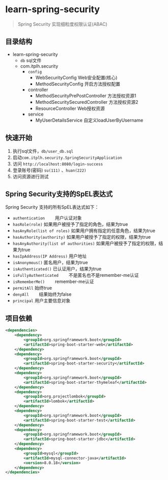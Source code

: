 # learn-spring-security

> Spring Security 实现细粒度权限认证(ABAC)

## 目录结构

- learn-spring-security
    - `db` sql文件
    - com.itplh.security
        - `config`
            - WebSecurityConfig Web安全配置(核心)
            - MethodSecurityConfig 开启方法授权配置
        - controller 
            - MethodSecurityPrePostController 方法授权资源1
            - MethodSecuritySecuredController 方法授权资源2
            - ResourceController Web授权资源
        - service
            - MyUserDetailsService 自定义loadUserByUsername

## 快速开始

1. 执行sql文件，`db/user_db.sql`
2. 启动`com.itplh.security.SpringSecurityApplication`
3. 访问 `http://localhost:8080/login-success`
4. 登录账号(密码) `su(111)` 、`huan(222)`
5. 访问资源进行测试

## Spring Security支持的SpEL表达式

Spring Security 支持的所有SpEL表达式如下：
 - `authentication`　　	用户认证对象
 - `hasRole(role)`	如果用户被授予了指定的角色，结果为true
 - `hasAnyRole(list of roles)` 如果用户拥有指定的任意角色，结果为true
 - `hasAuthority(authority)` 如果用户被授予了指定的权限，结果为true
 - `hasAnyAuthority(list of authorities)` 如果用户被授予了指定的权限，结果为true
 - `hasIpAddress(IP Address)`	用户地址
 - `isAnonymous()` 匿名用户，结果为true
 - `isAuthenticated()` 已认证用户，结果为true
 - `isFullyAuthenticated`　　	不是匿名也不是remember-me认证
 - `isRememberMe()`　　	remember-me认证
 - `permitAll`	始终true
 - `denyAll`　　	结果始终为false
 - `principal`	用户主要信息对象

## 项目依赖

```xml
<dependencies>
    <dependency>
        <groupId>org.springframework.boot</groupId>
        <artifactId>spring-boot-starter-web</artifactId>
    </dependency>
    <dependency>
        <groupId>org.springframework.boot</groupId>
        <artifactId>spring-boot-starter-security</artifactId>
    </dependency>
    <dependency>
        <groupId>org.springframework.boot</groupId>
        <artifactId>spring-boot-starter-thymeleaf</artifactId>
    </dependency>
    <dependency>
        <groupId>org.projectlombok</groupId>
        <artifactId>lombok</artifactId>
    </dependency>
    <dependency>
        <groupId>org.springframework.boot</groupId>
        <artifactId>spring-boot-starter-test</artifactId>
    </dependency>
    <dependency>
        <groupId>org.springframework.boot</groupId>
        <artifactId>spring-boot-starter-jdbc</artifactId>
    </dependency>
    <dependency>
        <groupId>mysql</groupId>
        <artifactId>mysql-connector-java</artifactId>
        <version>8.0.18</version>
    </dependency>
</dependencies>
```
